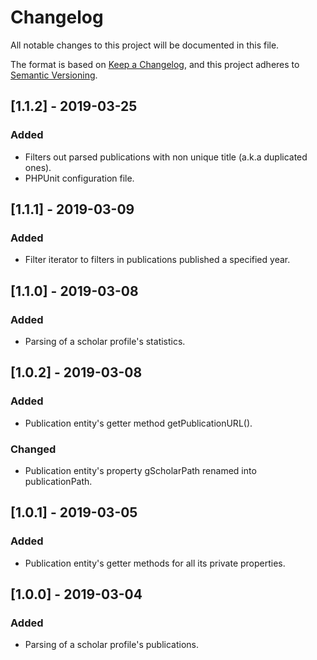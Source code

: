 # Changelog
All notable changes to this project will be documented in this file.

The format is based on [Keep a Changelog][1], and this project adheres to [Semantic Versioning][2].

## [1.1.2] - 2019-03-25
### Added
- Filters out parsed publications with non unique title (a.k.a duplicated ones).
- PHPUnit configuration file.

## [1.1.1] - 2019-03-09
### Added
- Filter iterator to filters in publications published a specified year.

## [1.1.0] - 2019-03-08
### Added
- Parsing of a scholar profile's statistics.

## [1.0.2] - 2019-03-08
### Added
- Publication entity's getter method getPublicationURL().
### Changed
- Publication entity's property gScholarPath renamed into publicationPath.

## [1.0.1] - 2019-03-05
### Added
- Publication entity's getter methods for all its private properties.

## [1.0.0] - 2019-03-04
### Added
- Parsing of a scholar profile's publications.

[1]: https://keepachangelog.com/en/1.0.0
[2]: https://semver.org/spec/v2.0.0.html
